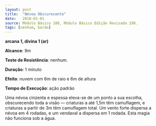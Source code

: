 ```yaml
---
layout: post
title:  "Névoa Obscurecente"
date:   2018-01-01
source: Módulo Básico 188, Módulo Básico Edição Revisada 198.
tags: [nenhum, bardo]
---
```


**arcana 1, divina 1 (ar)**

**Alcance**: 9m

**Teste de Resistência**: nenhum.

**Duração**: 1 minuto

**Efeito**: nuvem com 6m de raio e 6m de altura

**Tempo de Execução**: ação padrão

Uma névoa cinzenta e espessa eleva-se de um ponto a sua escolha, obscurecendo toda a visão — criaturas a até 1,5m têm camuflagem, e criaturas a partir de 3m têm camuflagem total.
Um vento forte dispersa a névoa em 4 rodadas, e um vendaval a dispersa em 1 rodada. Esta magia não funciona sob a água.
